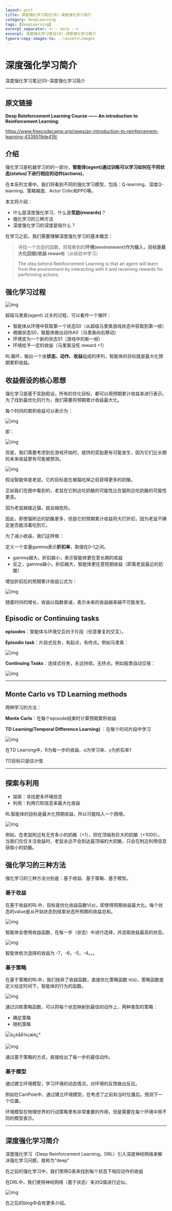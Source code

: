 ```yaml
---
layout: post
title: 深度强化学习笔记(0)-深度强化学习简介
category: DeepLearning
tags: [DeepLearning]
excerpt_separator: <!-- more -->
excerpt: 深度强化学习笔记(0)-深度强化学习简介
typora-copy-images-to: ..\assets\images
---
```


# 深度强化学习简介

深度强化学习笔记(0)-深度强化学习简介

<!-- more -->

***

## 原文链接

**Deep Reinforcement Learning Course  —— An introduction to Reinforcement Learning**:

https://www.freecodecamp.org/news/an-introduction-to-reinforcement-learning-4339519de419/

## 介绍

强化学习是机器学习的的一部分，**智能体(agent)**通过训练可以学习如何在不同**状态(status)**下进行相应的**动作(actions)**。

在本系列文章中，我们将看到不同的强化学习模型，包括：Q-learning、深度Q-learning、策略梯度、Actor Critic和PPO等。

本文将介绍：

- 什么是深度强化学习、什么是**奖励(rewards)**？
- 强化学习的三种方法
- 深度强化学习的深度是指什么？

在学习之前，我们需要理解深度强化学习的基本概念：

> 寻找一个合适的函数，将观察到的**环境(environment)**作为输入，目标是最大化**回报(收益 reward)**（从经验中学习）

> The idea behind Reinforcement Learning is that an agent will learn from the environment by interacting with it and receiving rewards for performing actions.

## 强化学习过程

![img](/assets/images/1_aKYFRoEmmKkybqJOvLt2JQ.png)



超级马里奥(agent) 过关的过程，可以看作一个循环：

- 智能体从环境中获取第一个状态S0（从超级马里奥游戏状态中获取到第一帧）
- 根据状态S0，智能体做出动作A0（马里奥向右移动）
- 环境变为一个新的状态S1（游戏中的新一帧）
- 环境给予一定的收益（马里奥没死 reward +1）

RL循环，输出一个由**状态、动作、收益**组成的序列，智能体的目标就是最大化预期累积收益。

## 收益假设的核心思想

强化学习是基于奖励假设，所有的优化目标，都可以用预期累计收益来进行表示。为了找到最优化的行为，我们需要将预期累计收益最大化。

每个时间的累积收益可以表示为：

![img](https://cdn-media-1.freecodecamp.org/images/0*ylz4lplMffGQR_g3.)

即：

![img](/assets/images/1_AFAuM1Y8zmso4yB5mOApZA.png)

但是，我们需要考虑到在游戏开始时，提供的奖励更有可能发生，因为它们比长期的未来收益更有可能被预测。

![img](/assets/images/1_tciNrjN6pW60-h0PiQRiXg.png)

假设智能体是老鼠，它的目标是在被猫吃掉之前获得更多的奶酪。

正如我们在图中看到的，老鼠在它附近吃奶酪的可能性比在猫附近吃奶酪的可能性更高。

因为老鼠越接近猫，就会越危险。

因此，即使猫附近的奶酪更多，但是它的预期累计收益将大打折扣，因为老鼠不确定是否能活着吃到它。

为了减小收益，我们这样做：

定义一个变量gamma表示**折扣率**，取值在0-1之间。

- gamma越大，折扣越小，表示智能体更在意长期的收益
- 反之，gamma越小，折扣越大，智能体更在意短期收益（即离老鼠最近的奶酪）

增加折扣后的预期累计收益公式为：

![img](/assets/images/1_zrzRTXt8rtWF5fX__kZ-yQ.png)

随着时间的增长，收益以指数衰减，表示未来的收益越来越不可能发生。

## Episodic or Continuing tasks

**episodes**：智能体与环境交互的子片段（任意重复的交互）。

**Episodic task**：片段式任务，有起点，有终点。例如马里奥：

![img](/assets/images/1_PPs51sGAtRKJft0iUCw6VA.png)

**Continuing Tasks**：连续式任务，永远持续，无终点。例如股票自动交易：

![img](/assets/images/1_5T_Ta3QauHUEMUCzev6Wyw.jpeg)

----

## Monte Carlo vs TD Learning methods

两种学习的方法：

**Monte Carlo**：在每个episode结束时计算预期累积收益

**TD Learning(Temporal Difference Learning)** ：在每个时间片段中学习

![img](/assets/images/1_LLfj11fivpkKZkwQ8uPi3A.png)

在TD Learning中，R为每一步的收益、α为学习率、γ为折扣率1

TD目标只是估计值

---

## 探索与利用

- 探索：寻找更多环境信息
- 利用：利用已知信息来最大化收益

RL智能体的目标是最大化预期收益，所以可能陷入一个困境。

![img](/assets/images/1_APLmZ8CVgu0oY3sQBVYIuw.png)

例如，在老鼠附近有无穷多小的奶酪（+1），但在顶端有巨大的奶酪（+1000）。当我们仅仅关注收益时，老鼠永远不会到达最顶端的大奶酪，只会在附近利用信息获取小的奶酪。

## 强化学习的三种方法

强化学习的三种方法分别是：基于收益、基于策略、基于模型。

### 基于收益

在基于收益的RL中，目标是优化收益函数V(s)，即使得预期收益最大化。每个状态的value是从开始状态到结束状态所预期的收益总和。

![img](https://cdn-media-1.freecodecamp.org/images/0*kvtRAhBZO-h77Iw1.)

智能体会使用收益函数，在每一步（状态）中进行选择，并选取收益最高的状态。

![img](/assets/images/1_2_JRk-4O523bcOcSy1u31g.png)

智能体依次选择的收益为 -7，-6，-5，-4。。。

### 基于策略

在基于策略的RL中，我们抛弃了收益函数，直接优化策略函数 π(s)，策略函数是定义给定时间下，智能体的行为的函数。

![img](https://cdn-media-1.freecodecamp.org/images/0*8B4cAhvM-K4y9a5U.)

通过训练策略函数，可以将每个状态映射到最佳的动作上，两种类型的策略：

- 确定策略
- 随机策略



![è¿éåå¾çæè¿°](/assets/images/20180620154337768.png)


![img](/assets/images/1_fii7Z01laRGateAJDvloAQ.png)

通过基于策略的方式，直接给出了每一步的最佳动作。

### 基于模型

通过建立环境模型，学习环境的动态情况，对环境的反馈做出反应。

例如在CartPole中，通过建立环境模型，在考虑了之前和当时位置后，预测下一个位置。

环境模型在物理世界的行动策略里有非常重要的作用，但是需要在每个环境中用不同的模型表示。

---

## 深度强化学习简介

深度强化学习（Deep Reinforcement Learning，DRL）引入深度神经网络来解决强化学习问题，故称为“deep”

在之前的强化学习中，我们使用Q表来找到每个状态下相应动作的收益

在DRL中，我们使用神经网络（基于状态）来对Q值进行近似。

![img](/assets/images/1_w5GuxedZ9ivRYqM_MLUxOQ.png)

在之后的blog中会有更多介绍。